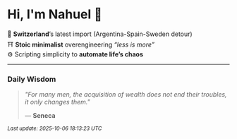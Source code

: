 # Hi, I'm Nahuel :tiger:

📍 **Switzerland**’s latest import (Argentina-Spain-Sweden detour)  
⛩️ **Stoic minimalist** overengineering *“less is more”*  
⚙️ Scripting simplicity to **automate life’s chaos**

---

### Daily Wisdom
> _"For many men, the acquisition of wealth does not end their troubles, it only changes them."_  
>
> — **Seneca**

<sub>*Last update: 2025-10-06 18:13:23 UTC*</sub>

